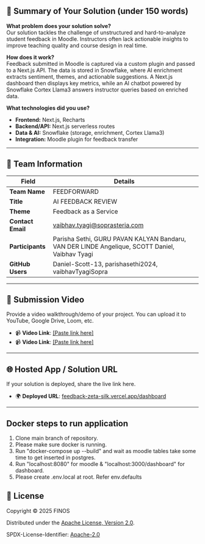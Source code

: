 ## 📄 Summary of Your Solution (under 150 words)

**What problem does your solution solve?**  
Our solution tackles the challenge of unstructured and hard-to-analyze student feedback in Moodle. Instructors often lack actionable insights to improve teaching quality and course design in real time.  

**How does it work?**  
Feedback submitted in Moodle is captured via a custom plugin and passed to a Next.js API. The data is stored in Snowflake, where AI enrichment extracts sentiment, themes, and actionable suggestions. A Next.js dashboard then displays key metrics, while an AI chatbot powered by Snowflake Cortex Llama3 answers instructor queries based on enriched data.  

**What technologies did you use?**  
- **Frontend:** Next.js, Recharts
- **Backend/API:** Next.js serverless routes  
- **Data & AI:** Snowflake (storage, enrichment, Cortex Llama3)  
- **Integration:** Moodle plugin for feedback transfer  

---

## 👥 Team Information

| Field             | Details                                                                 |
| ----------------- | ----------------------------------------------------------------------- |
| **Team Name**     | FEEDFORWARD                                                             |
| **Title**         | AI FEEDBACK REVIEW                                                      |
| **Theme**         | Feedback as a Service                                                   |
| **Contact Email** | vaibhav.tyagi@soprasteria.com                                           |
| **Participants**  | Parisha Sethi, GURU PAVAN KALYAN Bandaru, VAN DER LINDE Angelique, SCOTT Daniel, Vaibhav Tyagi |
| **GitHub Users**  | Daniel-Scott-13, parishasethi2024, vaibhavTyagiSopra                    |

---

## 🎥 Submission Video

Provide a video walkthrough/demo of your project. You can upload it to YouTube, Google Drive, Loom, etc.  

- 📹 **Video Link**: [\[Paste link here\]](https://www.loom.com/share/c89419d6bdb3435abe0bb59227e75967?sid=9b690b2f-7f9a-4741-9a21-e8ae9792f477)
- 📹 **Video Link**: [\[Paste link here\]](https://drive.google.com/file/d/16o6EydlAruo3hiaELfTdoj3O0AD5X3u4/view?usp=sharing)


---

## 🌐 Hosted App / Solution URL

If your solution is deployed, share the live link here.  

- 🌍 **Deployed URL**: [feedback-zeta-silk.vercel.app/dashboard](https://feedback-zeta-silk.vercel.app/dashboard)

---

## Docker steps to run application

1) Clone main branch of repository.
2) Please make sure docker is running.
3) Run "docker-compose up --build" and wait as moodle tables take some time to get inserted in postgres.
4) Run "localhost:8080" for moodle & "localhost:3000/dashboard" for dashboard.
5) Please create .env.local at root. Refer env.defaults

## 📜 License

Copyright © 2025 FINOS  

Distributed under the [Apache License, Version 2.0](http://www.apache.org/licenses/LICENSE-2.0).  

SPDX-License-Identifier: [Apache-2.0](https://spdx.org/licenses/Apache-2.0)
